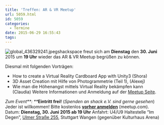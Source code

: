 ```yaml
---
title: 'Treffen: AR & VR Meetup'
url: 5059.html
id: 5059
categories:
  - Termine
date: 2015-06-29 16:55:43
tags:
---
```


![global_436329241.jpeg](https://blog.shackspace.de/wp-content/uploads/2015/05/global_436329241.jpeg.png)shackspace freut sich am **Dienstag** den **30\. Juni** 2015 um **19 Uhr** wieder das AR &amp; VR Meetup begrüßen zu können.

Diesmal mit folgenden Vorträgen:

*   How to create a Virtual Reality Cardboard App with Unity3 (Shora)
*   3D Asset Creation mit Hilfe von Photogrammetrie (Teil 1), (Alexej)
*   Wie man die Höhenangst mittels Virtual Reality bekämpfen kann (Claudia)
Weitere Informationen und Anmeldung auf der [Meetup Seite](http://www.meetup.com/Augmented-Virtual-Reality-Meetup/events/223181433/).

_Zum Event**:
**_**Eintritt frei!** (_Spenden an shack e.V. sind gerne gesehen_) Jeder ist willkommen!
Bitte kostenlos **[vorher anmelden](http://www.meetup.com/Augmented-Virtual-Reality-Meetup/events/223181433/)** (meetup.com).
Datum: **Dienstag, 30\. Juni 2015 **ab** 19 Uhr**
Anfahrt: U4/U9 Haltestelle “Im Degen”, [Ulmer Straße 255](https://blog.shackspace.de/?page_id=713), Stuttgart Wangen (gegenüber Kulturhaus Arena)